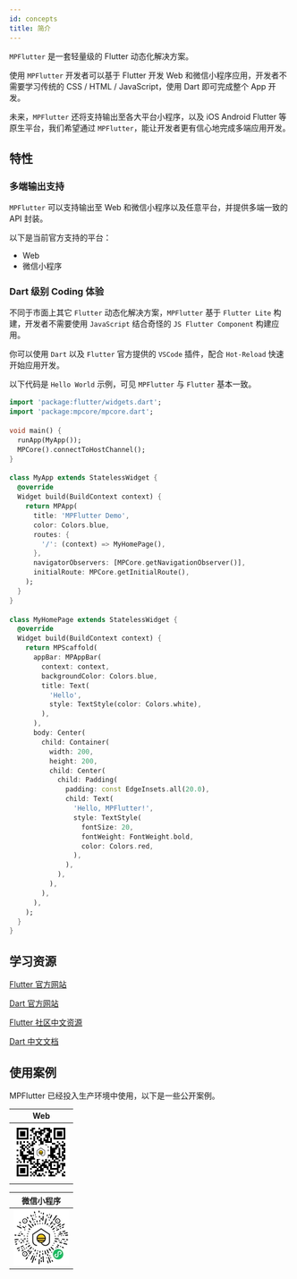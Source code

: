 ```yaml
---
id: concepts
title: 简介
---
```


`MPFlutter` 是一套轻量级的 Flutter 动态化解决方案。

使用 `MPFlutter` 开发者可以基于 Flutter 开发 Web 和微信小程序应用，开发者不需要学习传统的 CSS / HTML / JavaScript，使用 Dart 即可完成整个 App 开发。

未来，`MPFlutter` 还将支持输出至各大平台小程序，以及 iOS Android Flutter 等原生平台，我们希望通过 `MPFlutter`，能让开发者更有信心地完成多端应用开发。


## 特性

### 多端输出支持

`MPFlutter` 可以支持输出至 Web 和微信小程序以及任意平台，并提供多端一致的 API 封装。

以下是当前官方支持的平台：
* Web
* 微信小程序

### Dart 级别 Coding 体验

不同于市面上其它 `Flutter` 动态化解决方案，`MPFlutter` 基于 `Flutter Lite` 构建，开发者不需要使用 `JavaScript` 结合奇怪的 `JS Flutter Component` 构建应用。

你可以使用 `Dart` 以及 `Flutter` 官方提供的 `VSCode` 插件，配合 `Hot-Reload` 快速开始应用开发。

以下代码是 `Hello World` 示例，可见 `MPFlutter` 与 `Flutter` 基本一致。

```dart
import 'package:flutter/widgets.dart';
import 'package:mpcore/mpcore.dart';

void main() {
  runApp(MyApp());
  MPCore().connectToHostChannel();
}

class MyApp extends StatelessWidget {
  @override
  Widget build(BuildContext context) {
    return MPApp(
      title: 'MPFlutter Demo',
      color: Colors.blue,
      routes: {
        '/': (context) => MyHomePage(),
      },
      navigatorObservers: [MPCore.getNavigationObserver()],
      initialRoute: MPCore.getInitialRoute(),
    );
  }
}

class MyHomePage extends StatelessWidget {
  @override
  Widget build(BuildContext context) {
    return MPScaffold(
      appBar: MPAppBar(
        context: context,
        backgroundColor: Colors.blue,
        title: Text(
          'Hello',
          style: TextStyle(color: Colors.white),
        ),
      ),
      body: Center(
        child: Container(
          width: 200,
          height: 200,
          child: Center(
            child: Padding(
              padding: const EdgeInsets.all(20.0),
              child: Text(
                'Hello, MPFlutter!',
                style: TextStyle(
                  fontSize: 20,
                  fontWeight: FontWeight.bold,
                  color: Colors.red,
                ),
              ),
            ),
          ),
        ),
      ),
    );
  }
}
```

## 学习资源

[Flutter 官方网站](https://flutter.dev)

[Dart 官方网站](https://dart.dev)

[Flutter 社区中文资源](https://flutter-io.cn)

[Dart 中文文档](https://dart.cn)

## 使用案例

MPFlutter 已经投入生产环境中使用，以下是一些公开案例。

|  Web   |
|  ----  |
| ![](./assets/users/web-yidoutang.png)  |


|  微信小程序   |
|  ----  |
| ![](./assets/users/weapp-yidoutang.png)  |